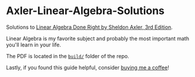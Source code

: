# Axler-Linear-Algebra-Solutions

Solutions to [Linear Algebra Done Right by Sheldon Axler, 3rd Edition](https://amzn.to/3y16aqJ).

Linear Algebra is my favorite subject and probably the most important math you'll learn in your life.

The PDF is located in the [`build/`](./build/main.pdf) folder of the repo.

Lastly, if you found this guide helpful, consider [buying me a coffee](https://www.buymeacoffee.com/mikinty)!